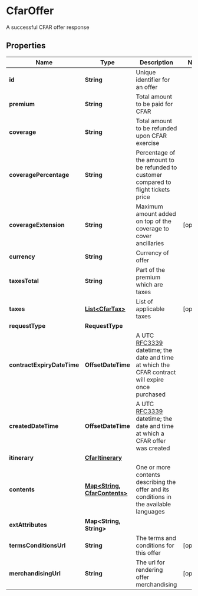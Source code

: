 

# CfarOffer

A successful CFAR offer response

## Properties

| Name | Type | Description | Notes |
|------------ | ------------- | ------------- | -------------|
|**id** | **String** | Unique identifier for an offer |  |
|**premium** | **String** | Total amount to be paid for CFAR |  |
|**coverage** | **String** | Total amount to be refunded upon CFAR exercise |  |
|**coveragePercentage** | **String** | Percentage of the amount to be refunded to customer compared to flight tickets price |  |
|**coverageExtension** | **String** | Maximum amount added on top of the coverage to cover ancillaries |  [optional] |
|**currency** | **String** | Currency of offer |  |
|**taxesTotal** | **String** | Part of the premium which are taxes  |  |
|**taxes** | [**List&lt;CfarTax&gt;**](CfarTax.md) | List of applicable taxes |  [optional] |
|**requestType** | **RequestType** |  |  |
|**contractExpiryDateTime** | **OffsetDateTime** | A UTC [RFC3339](https://xml2rfc.tools.ietf.org/public/rfc/html/rfc3339.html#anchor14) datetime; the date and time at which the CFAR contract will expire once purchased |  |
|**createdDateTime** | **OffsetDateTime** | A UTC [RFC3339](https://xml2rfc.tools.ietf.org/public/rfc/html/rfc3339.html#anchor14) datetime; the date and time at which a CFAR offer was created |  |
|**itinerary** | [**CfarItinerary**](CfarItinerary.md) |  |  |
|**contents** | [**Map&lt;String, CfarContents&gt;**](CfarContents.md) | One or more contents describing the offer and its conditions in the available languages |  |
|**extAttributes** | **Map&lt;String, String&gt;** |  |  |
|**termsConditionsUrl** | **String** | The terms and conditions for this offer |  [optional] |
|**merchandisingUrl** | **String** | The url for rendering offer merchandising |  [optional] |



